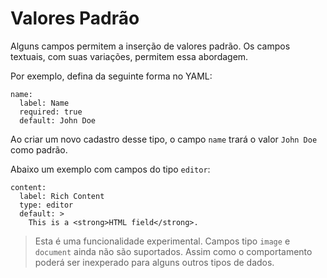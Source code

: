 # Valores Padrão

Alguns campos permitem a inserção de valores padrão. Os campos textuais, com suas variações, permitem essa abordagem.

Por exemplo, defina da seguinte forma no YAML:

```
name:
  label: Name
  required: true
  default: John Doe
```

Ao criar um novo cadastro desse tipo, o campo `name` trará o valor `John Doe` como padrão.

Abaixo um exemplo com campos do tipo `editor`:

```
content:
  label: Rich Content
  type: editor
  default: >
    This is a <strong>HTML field</strong>.
```

> Esta é uma funcionalidade experimental. Campos tipo `image` e `document` ainda não são suportados. Assim como o comportamento poderá ser inexperado para alguns outros tipos de dados.